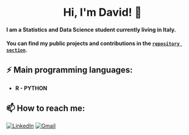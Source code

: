 <div align="center">

# Hi, I'm David! 👋

</div>

#### I am a Statistics and Data Science student currently living in Italy.

#### You can find my public projects and contributions in the [`repository section`](https://github.com/DavidAlexanderMoe?tab=repositories).


## ⚡ **Main programming languages:**
- #### R - PYTHON


## 📫 **How to reach me:**
[![LinkedIn](https://img.shields.io/badge/LinkedIn-0077B5?style=for-the-badge&logo=linkedin&logoColor=white)](https://www.linkedin.com/in/david-alexander-moe-a9674224a/)
[![Gmail](https://img.shields.io/badge/Gmail-D14836?style=for-the-badge&logo=gmail&logoColor=white)](mailto:Davidalexander100@hotmail.com)
